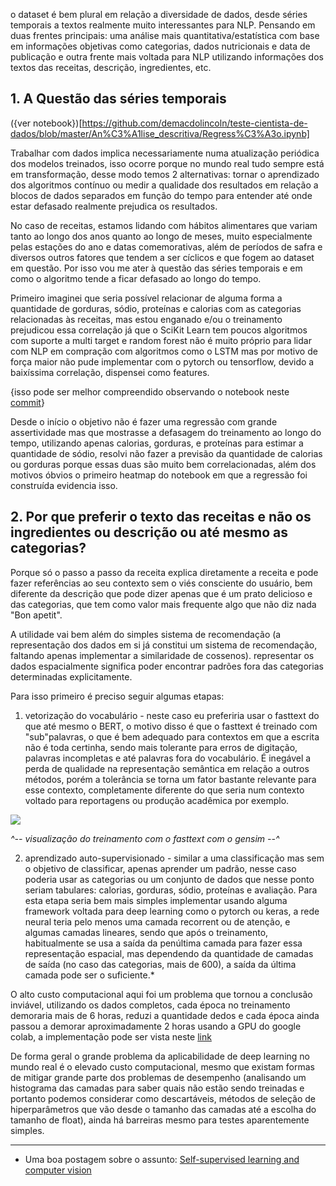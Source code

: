 o  dataset é bem plural em relação a diversidade de dados, desde séries temporais a textos realmente muito interessantes para NLP. Pensando em duas frentes principais: uma análise mais quantitativa/estatística com base em informações objetivas como categorias, dados nutricionais e data de publicação e outra frente mais voltada para NLP utilizando informações dos textos das receitas, descrição, ingredientes, etc.

## 1. A Questão das séries temporais

({ver notebook})[https://github.com/demacdolincoln/teste-cientista-de-dados/blob/master/An%C3%A1lise_descritiva/Regress%C3%A3o.ipynb]

Trabalhar com dados implica necessariamente numa atualização periódica dos modelos treinados, isso ocorre porque no mundo real tudo sempre está em transformação, desse modo temos 2 alternativas: tornar o aprendizado dos algoritmos contínuo ou medir a qualidade dos resultados em relação a blocos de dados separados em função do tempo para entender até onde estar defasado realmente prejudica os resultados.

No caso de receitas, estamos lidando com hábitos alimentares que variam tanto ao longo dos anos quanto ao longo de meses, muito especialmente pelas estações do ano e datas comemorativas, além de períodos de safra e diversos outros fatores que tendem a ser cíclicos e que fogem ao dataset em questão. Por isso vou me ater à questão das séries temporais e em como o algoritmo tende a ficar defasado ao longo do tempo.

Primeiro imaginei que seria possível relacionar de alguma forma a quantidade de gorduras, sódio, proteínas e calorias com as categorias relacionadas às receitas, mas estou enganado e/ou o treinamento prejudicou essa correlação já que o SciKit Learn tem poucos algoritmos com suporte a multi target e random forest não é muito próprio para lidar com NLP em compração com algoritmos como o LSTM mas por motivo de força maior não pude implementar com o pytorch ou tensorflow, devido a baixíssima correlação, dispensei como features.

{isso pode ser melhor compreendido observando o notebook neste [commit](https://github.com/demacdolincoln/teste-cientista-de-dados/blob/9deaf0ed030bd955243be299e1c016f65f118500/An%C3%A1lise_descritiva/Regress%C3%A3o.ipynb)}

Desde o início o objetivo não é fazer uma regressão com grande assertividade mas que mostrasse a defasagem do treinamento ao longo do tempo, utilizando apenas calorias, gorduras, e proteínas para estimar a quantidade de sódio, resolvi não fazer a previsão da quantidade de calorias ou gorduras porque essas duas são muito bem correlacionadas, além dos motivos óbvios o primeiro heatmap do notebook em que a regressão foi construída evidencia isso.


## 2. Por que preferir o texto das receitas e não os ingredientes ou descrição ou até mesmo as categorias?

Porque só o passo a passo da receita explica diretamente a receita e pode fazer referências ao seu contexto sem o viés consciente do usuário, bem diferente da descrição que pode dizer apenas que é um prato delicioso e das categorias, que tem como valor mais frequente algo que não diz nada "Bon apetit".

A utilidade vai bem além do simples sistema de recomendação (a representação dos dados em si já constitui um sistema de recomendação, faltando apenas implementar a similaridade de cossenos). representar os dados espacialmente significa poder encontrar padrões fora das categorias determinadas explicitamente.

Para isso primeiro é preciso seguir algumas etapas:

1. vetorização do vocabulário - neste caso eu preferiria usar o fasttext do que até mesmo o BERT, o motivo disso é que o fasttext é treinado com "sub"palavras, o que é bem adequado para contextos em que a escrita não é toda certinha, sendo mais tolerante para erros de digitação, palavras incompletas e até palavras fora do vocabulário. É inegável a perda de qualidade na representação semântica em relação a outros métodos, porém a tolerância se torna um fator bastante relevante para esse contexto, completamente diferente do que seria num contexto voltado para reportagens ou produção acadêmica por exemplo.

![](https://imgur.com/a/y55449W.png)

_^--  visualização do treinamento com o fasttext com o gensim --^_

2. aprendizado auto-supervisionado - similar a uma classificação mas sem o objetivo de classificar, apenas aprender um padrão, nesse caso poderia usar as categorias ou um conjunto de dados que nesse ponto seriam tabulares: calorias, gorduras, sódio, proteínas e avaliação. Para esta etapa seria bem mais simples implementar usando alguma framework voltada para deep learning como o pytorch ou keras, a rede neural teria pelo menos uma camada recorrent ou de atenção, e algumas camadas lineares, sendo que após o treinamento, habitualmente se usa a saída da penúltima camada para fazer essa representação espacial, mas dependendo da quantidade de camadas de saída (no caso das categorias, mais de 600), a saída da última camada pode ser o suficiente.*

O alto custo computacional aqui foi um problema que tornou a conclusão inviável, utilizando os dados completos, cada época no treinamento demoraria mais de 6 horas, reduzi a quantidade dedos e cada época ainda passou a demorar aproximadamente 2 horas usando a GPU do google colab, a implementação pode ser vista neste [link](https://colab.research.google.com/drive/1a3APFg5LcPsSwtkXMaFhMY3K5tu7YV6-?usp=sharing)

De forma geral o grande problema da aplicabilidade de deep learning no mundo real é o elevado custo computacional, mesmo que existam formas de mitigar grande parte dos problemas de desempenho (analisando um histograma das camadas para saber quais não estão sendo treinadas e portanto podemos considerar como descartáveis, métodos de seleção de hiperparâmetros que vão desde o tamanho das camadas até a escolha do tamanho de float), ainda há barreiras mesmo para testes aparentemente simples.

---

* Uma boa postagem sobre o assunto: [Self-supervised learning and computer vision](https://www.fast.ai/2020/01/13/self_supervised/)
